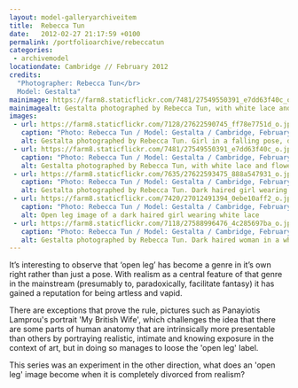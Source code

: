 ```yaml
---
layout: model-galleryarchiveitem
title:  Rebecca Tun
date:   2012-02-27 21:17:59 +0100
permalink: /portfolioarchive/rebeccatun
categories:
 - archivemodel
locationdate: Cambridge // February 2012
credits:
  "Photographer: Rebecca Tun</br>
  Model: Gestalta"
mainimage: https://farm8.staticflickr.com/7481/27549550391_e7dd63f40c_o.jpg
mainimagealt: Gestalta photographed by Rebecca Tun, with white lace and flowers
images:
 - url: https://farm8.staticflickr.com/7128/27622590745_ff78e7751d_o.jpg
   caption: "Photo: Rebecca Tun / Model: Gestalta / Cambridge, February 2012"
   alt: Gestalta photographed by Rebecca Tun. Girl in a falling pose, dressed in white lace
 - url: https://farm8.staticflickr.com/7481/27549550391_e7dd63f40c_o.jpg
   caption: "Photo: Rebecca Tun / Model: Gestalta / Cambridge, February 2012"
   alt: Gestalta photographed by Rebecca Tun, with white lace and flowers
 - url: https://farm8.staticflickr.com/7635/27622593475_888a547931_o.jpg
   caption: "Photo: Rebecca Tun / Model: Gestalta / Cambridge, February 2012"
   alt: Gestalta photographed by Rebecca Tun. Dark haired girl wearing white lace, with yellow flowers
 - url: https://farm8.staticflickr.com/7420/27012491394_0ebe10aff2_o.jpg
   caption: "Photo: Rebecca Tun / Model: Gestalta / Cambridge, February 2012"
   alt: Open leg image of a dark haired girl wearing white lace
 - url: https://farm8.staticflickr.com/7118/27588996476_4c285697ba_o.jpg
   caption: "Photo: Rebecca Tun / Model: Gestalta / Cambridge, February 2012"
   alt: Gestalta photographed by Rebecca Tun. Dark haired woman in a white room
---
```


It’s interesting to observe that ‘open leg’ has become a genre in it’s own right rather than just a pose. With realism as a central feature of that genre in the mainstream (presumably to, paradoxically, facilitate fantasy) it has gained a reputation for being artless and vapid.

There are exceptions that prove the rule, pictures such as Panayiotis Lamprou's portrait 'My British Wife', which challenges the idea that there are some parts of human anatomy that are intrinsically more presentable than others by portraying realistic, intimate and knowing exposure in the context of art, but in doing so manages to loose the 'open leg' label.

This series was an experiment in the other direction, what does an 'open leg' image become when it is completely divorced from realism?
